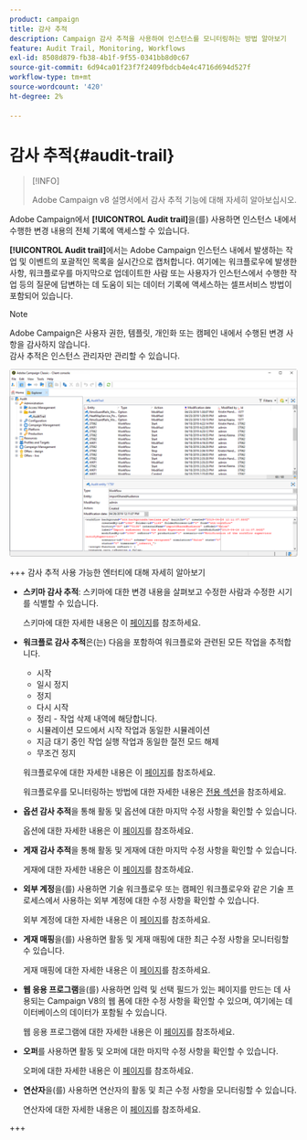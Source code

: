 ```yaml
---
product: campaign
title: 감사 추적
description: Campaign 감사 추적을 사용하여 인스턴스를 모니터링하는 방법 알아보기
feature: Audit Trail, Monitoring, Workflows
exl-id: 8508d879-fb38-4b1f-9f55-0341bb8d0c67
source-git-commit: 6d94ca01f23f7f2409fbdcb4e4c4716d694d527f
workflow-type: tm+mt
source-wordcount: '420'
ht-degree: 2%

---
```


# 감사 추적{#audit-trail}

>[!INFO]
>
>Adobe Campaign v8 설명서에서 감사 추적 기능에 대해 자세히 알아보십시오.

Adobe Campaign에서 **[!UICONTROL Audit trail]**&#x200B;을(를) 사용하면 인스턴스 내에서 수행한 변경 내용의 전체 기록에 액세스할 수 있습니다.

**[!UICONTROL Audit trail]**&#x200B;에서는 Adobe Campaign 인스턴스 내에서 발생하는 작업 및 이벤트의 포괄적인 목록을 실시간으로 캡처합니다. 여기에는 워크플로우에 발생한 사항, 워크플로우를 마지막으로 업데이트한 사람 또는 사용자가 인스턴스에서 수행한 작업 등의 질문에 답변하는 데 도움이 되는 데이터 기록에 액세스하는 셀프서비스 방법이 포함되어 있습니다.

>[!NOTE]
>
>Adobe Campaign은 사용자 권한, 템플릿, 개인화 또는 캠페인 내에서 수행된 변경 사항을 감사하지 않습니다.\
>감사 추적은 인스턴스 관리자만 관리할 수 있습니다.

![](assets/audit_trail_2.png)

+++ 감사 추적 사용 가능한 엔터티에 대해 자세히 알아보기

* **스키마 감사 추적**: 스키마에 대한 변경 내용을 살펴보고 수정한 사람과 수정한 시기를 식별할 수 있습니다.

  스키마에 대한 자세한 내용은 이 [페이지](../../configuration/using/data-schemas.md)를 참조하세요.

* **워크플로 감사 추적**&#x200B;은(는) 다음을 포함하여 워크플로와 관련된 모든 작업을 추적합니다.

   * 시작
   * 일시 정지
   * 정지
   * 다시 시작
   * 정리 - 작업 삭제 내역에 해당합니다.
   * 시뮬레이션 모드에서 시작 작업과 동일한 시뮬레이션
   * 지금 대기 중인 작업 실행 작업과 동일한 절전 모드 해제
   * 무조건 정지

  워크플로우에 대한 자세한 내용은 이 [페이지](../../workflow/using/about-workflows.md)를 참조하세요.

  워크플로우를 모니터링하는 방법에 대한 자세한 내용은 [전용 섹션](../../workflow/using/monitoring-workflow-execution.md)을 참조하세요.

* **옵션 감사 추적**&#x200B;을 통해 활동 및 옵션에 대한 마지막 수정 사항을 확인할 수 있습니다.

  옵션에 대한 자세한 내용은 이 [페이지](../../installation/using/configuring-campaign-options.md)를 참조하세요.

* **게재 감사 추적**&#x200B;을 통해 활동 및 게재에 대한 마지막 수정 사항을 확인할 수 있습니다.

  게재에 대한 자세한 내용은 이 [페이지](../../delivery/using/communication-channels.md)를 참조하세요.

* **외부 계정**&#x200B;을(를) 사용하면 기술 워크플로우 또는 캠페인 워크플로우와 같은 기술 프로세스에서 사용하는 외부 계정에 대한 수정 사항을 확인할 수 있습니다.

  외부 계정에 대한 자세한 내용은 이 [페이지](../../installation/using/external-accounts.md)를 참조하세요.

* **게재 매핑**&#x200B;을(를) 사용하면 활동 및 게재 매핑에 대한 최근 수정 사항을 모니터링할 수 있습니다.

  게재 매핑에 대한 자세한 내용은 이 [페이지](../../configuration/using/target-mapping.md)를 참조하세요.

* **웹 응용 프로그램**&#x200B;을(를) 사용하면 입력 및 선택 필드가 있는 페이지를 만드는 데 사용되는 Campaign V8의 웹 폼에 대한 수정 사항을 확인할 수 있으며, 여기에는 데이터베이스의 데이터가 포함될 수 있습니다.

  웹 응용 프로그램에 대한 자세한 내용은 이 [페이지](../../web/using/about-web-applications.md)를 참조하세요.

* **오퍼**&#x200B;를 사용하면 활동 및 오퍼에 대한 마지막 수정 사항을 확인할 수 있습니다.

  오퍼에 대한 자세한 내용은 이 [페이지](../../interaction/using/interaction-and-offer-management.md)를 참조하세요.

* **연산자**&#x200B;을(를) 사용하면 연산자의 활동 및 최근 수정 사항을 모니터링할 수 있습니다.

  연산자에 대한 자세한 내용은 이 [페이지](../../platform/using/access-management-operators.md)를 참조하세요.

+++
